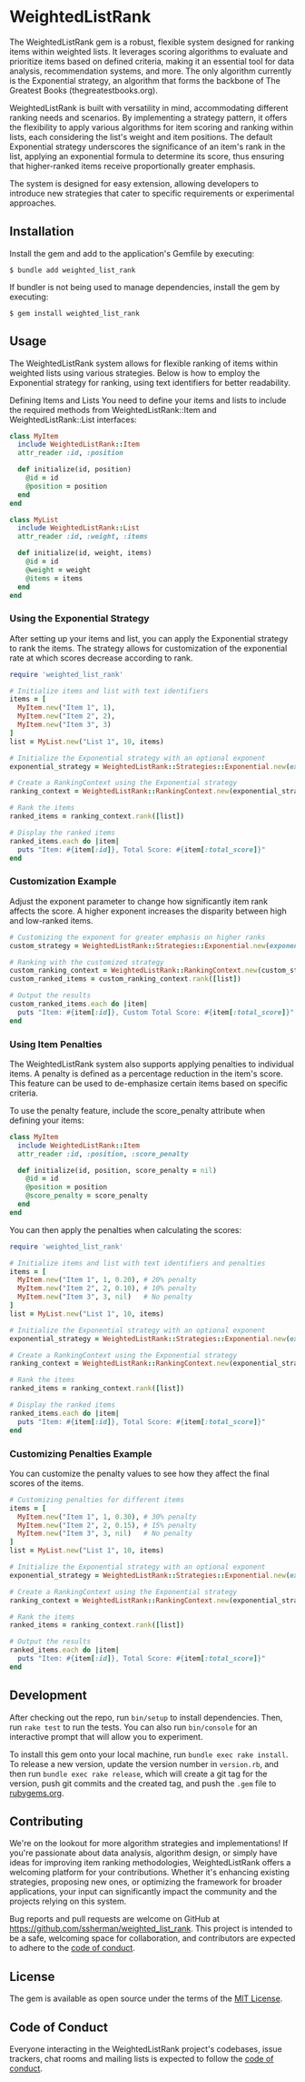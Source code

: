 # WeightedListRank

The WeightedListRank gem is a robust, flexible system designed for ranking items within weighted lists. It leverages scoring algorithms to evaluate and prioritize items based on defined criteria, making it an essential tool for data analysis, recommendation systems, and more. The only algorithm currently is the Exponential strategy, an algorithm that forms the backbone of The Greatest Books (thegreatestbooks.org).

WeightedListRank is built with versatility in mind, accommodating different ranking needs and scenarios. By implementing a strategy pattern, it offers the flexibility to apply various algorithms for item scoring and ranking within lists, each considering the list's weight and item positions. The default Exponential strategy underscores the significance of an item's rank in the list, applying an exponential formula to determine its score, thus ensuring that higher-ranked items receive proportionally greater emphasis.

The system is designed for easy extension, allowing developers to introduce new strategies that cater to specific requirements or experimental approaches.

## Installation

Install the gem and add to the application's Gemfile by executing:

    $ bundle add weighted_list_rank

If bundler is not being used to manage dependencies, install the gem by executing:

    $ gem install weighted_list_rank

## Usage

The WeightedListRank system allows for flexible ranking of items within weighted lists using various strategies. Below is how to employ the Exponential strategy for ranking, using text identifiers for better readability.

Defining Items and Lists
You need to define your items and lists to include the required methods from WeightedListRank::Item and WeightedListRank::List interfaces:

```ruby
class MyItem
  include WeightedListRank::Item
  attr_reader :id, :position

  def initialize(id, position)
    @id = id
    @position = position
  end
end

class MyList
  include WeightedListRank::List
  attr_reader :id, :weight, :items

  def initialize(id, weight, items)
    @id = id
    @weight = weight
    @items = items
  end
end
```

### Using the Exponential Strategy
After setting up your items and list, you can apply the Exponential strategy to rank the items. The strategy allows for customization of the exponential rate at which scores decrease according to rank.

```ruby
require 'weighted_list_rank'

# Initialize items and list with text identifiers
items = [
  MyItem.new("Item 1", 1),
  MyItem.new("Item 2", 2),
  MyItem.new("Item 3", 3)
]
list = MyList.new("List 1", 10, items)

# Initialize the Exponential strategy with an optional exponent
exponential_strategy = WeightedListRank::Strategies::Exponential.new(exponent: 1.5)

# Create a RankingContext using the Exponential strategy
ranking_context = WeightedListRank::RankingContext.new(exponential_strategy)

# Rank the items
ranked_items = ranking_context.rank([list])

# Display the ranked items
ranked_items.each do |item|
  puts "Item: #{item[:id]}, Total Score: #{item[:total_score]}"
end
```

### Customization Example
Adjust the exponent parameter to change how significantly item rank affects the score. A higher exponent increases the disparity between high and low-ranked items.

```ruby
# Customizing the exponent for greater emphasis on higher ranks
custom_strategy = WeightedListRank::Strategies::Exponential.new(exponent: 2.0)

# Ranking with the customized strategy
custom_ranking_context = WeightedListRank::RankingContext.new(custom_strategy)
custom_ranked_items = custom_ranking_context.rank([list])

# Output the results
custom_ranked_items.each do |item|
  puts "Item: #{item[:id]}, Custom Total Score: #{item[:total_score]}"
end
```

### Using Item Penalties
The WeightedListRank system also supports applying penalties to individual items. A penalty is defined as a percentage reduction in the item's score. This feature can be used to de-emphasize certain items based on specific criteria.

To use the penalty feature, include the score_penalty attribute when defining your items:

```ruby
class MyItem
  include WeightedListRank::Item
  attr_reader :id, :position, :score_penalty

  def initialize(id, position, score_penalty = nil)
    @id = id
    @position = position
    @score_penalty = score_penalty
  end
end
```

You can then apply the penalties when calculating the scores:

```ruby
require 'weighted_list_rank'

# Initialize items and list with text identifiers and penalties
items = [
  MyItem.new("Item 1", 1, 0.20), # 20% penalty
  MyItem.new("Item 2", 2, 0.10), # 10% penalty
  MyItem.new("Item 3", 3, nil)   # No penalty
]
list = MyList.new("List 1", 10, items)

# Initialize the Exponential strategy with an optional exponent
exponential_strategy = WeightedListRank::Strategies::Exponential.new(exponent: 1.5)

# Create a RankingContext using the Exponential strategy
ranking_context = WeightedListRank::RankingContext.new(exponential_strategy)

# Rank the items
ranked_items = ranking_context.rank([list])

# Display the ranked items
ranked_items.each do |item|
  puts "Item: #{item[:id]}, Total Score: #{item[:total_score]}"
end
```

### Customizing Penalties Example
You can customize the penalty values to see how they affect the final scores of the items.

```ruby
# Customizing penalties for different items
items = [
  MyItem.new("Item 1", 1, 0.30), # 30% penalty
  MyItem.new("Item 2", 2, 0.15), # 15% penalty
  MyItem.new("Item 3", 3, nil)   # No penalty
]
list = MyList.new("List 1", 10, items)

# Initialize the Exponential strategy with an optional exponent
exponential_strategy = WeightedListRank::Strategies::Exponential.new(exponent: 2.0)

# Create a RankingContext using the Exponential strategy
ranking_context = WeightedListRank::RankingContext.new(exponential_strategy)

# Rank the items
ranked_items = ranking_context.rank([list])

# Output the results
ranked_items.each do |item|
  puts "Item: #{item[:id]}, Total Score: #{item[:total_score]}"
end
```

## Development

After checking out the repo, run `bin/setup` to install dependencies. Then, run `rake test` to run the tests. You can also run `bin/console` for an interactive prompt that will allow you to experiment.

To install this gem onto your local machine, run `bundle exec rake install`. To release a new version, update the version number in `version.rb`, and then run `bundle exec rake release`, which will create a git tag for the version, push git commits and the created tag, and push the `.gem` file to [rubygems.org](https://rubygems.org).

## Contributing

We're on the lookout for more algorithm strategies and implementations! If you're passionate about data analysis, algorithm design, or simply have ideas for improving item ranking methodologies, WeightedListRank offers a welcoming platform for your contributions. Whether it's enhancing existing strategies, proposing new ones, or optimizing the framework for broader applications, your input can significantly impact the community and the projects relying on this system.

Bug reports and pull requests are welcome on GitHub at https://github.com/ssherman/weighted_list_rank. This project is intended to be a safe, welcoming space for collaboration, and contributors are expected to adhere to the [code of conduct](https://github.com/ssherman/weighted_list_rank/blob/master/CODE_OF_CONDUCT.md).

## License

The gem is available as open source under the terms of the [MIT License](https://opensource.org/licenses/MIT).

## Code of Conduct

Everyone interacting in the WeightedListRank project's codebases, issue trackers, chat rooms and mailing lists is expected to follow the [code of conduct](https://github.com/ssherman/weighted_list_rank/blob/master/CODE_OF_CONDUCT.md).

